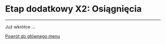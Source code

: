 # <span class="stage-header">Etap dodatkowy X2</span>: Osiągnięcia
---
Już wkrótce ...

[Powrót do głównego menu](index.md)
